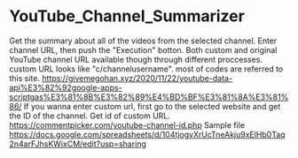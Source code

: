 # YouTube_Channel_Summarizer
Get the summary about all of the videos from the selected channel.
Enter channel URL, then push the "Execution" botton.
Both custom and original YouTube channel URL available though through different proccesses.
custom URL looks like "c/channelusername".
most of codes are referred to this site.
https://givemegohan.xyz/2020/11/22/youtube-data-api%E3%82%92google-apps-scriptgas%E3%81%8B%E3%82%89%E4%BD%BF%E3%81%8A%E3%81%86/
If you wanna enter custom url, first go to the selected website and get the ID of the channel.
Get id of custom URL.
https://commentpicker.com/youtube-channel-id.php
Sample file
https://docs.google.com/spreadsheets/d/104tjogvXrUcTneAkju9xElHb0Taq2n4arFJhsKWixCM/edit?usp=sharing
